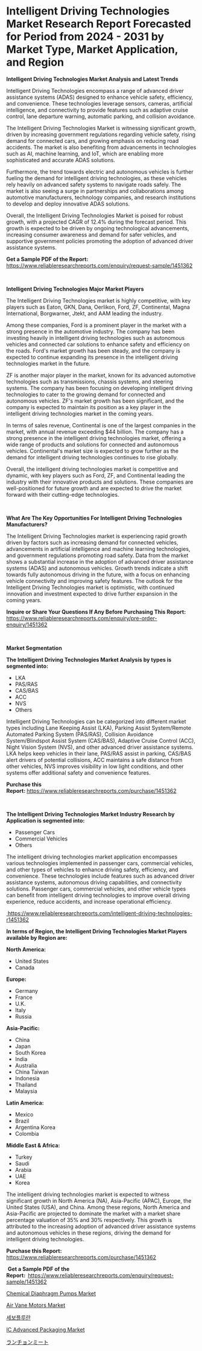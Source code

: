 <p><h1>Intelligent Driving Technologies Market Research Report Forecasted for Period from 2024 -  2031 by Market Type, Market Application, and Region</h1></p><p><strong>Intelligent Driving Technologies Market Analysis and Latest Trends</strong></p>
<p><p>Intelligent Driving Technologies encompass a range of advanced driver assistance systems (ADAS) designed to enhance vehicle safety, efficiency, and convenience. These technologies leverage sensors, cameras, artificial intelligence, and connectivity to provide features such as adaptive cruise control, lane departure warning, automatic parking, and collision avoidance.</p><p>The Intelligent Driving Technologies Market is witnessing significant growth, driven by increasing government regulations regarding vehicle safety, rising demand for connected cars, and growing emphasis on reducing road accidents. The market is also benefiting from advancements in technologies such as AI, machine learning, and IoT, which are enabling more sophisticated and accurate ADAS solutions.</p><p>Furthermore, the trend towards electric and autonomous vehicles is further fueling the demand for intelligent driving technologies, as these vehicles rely heavily on advanced safety systems to navigate roads safely. The market is also seeing a surge in partnerships and collaborations among automotive manufacturers, technology companies, and research institutions to develop and deploy innovative ADAS solutions.</p><p>Overall, the Intelligent Driving Technologies Market is poised for robust growth, with a projected CAGR of 12.4% during the forecast period. This growth is expected to be driven by ongoing technological advancements, increasing consumer awareness and demand for safer vehicles, and supportive government policies promoting the adoption of advanced driver assistance systems.</p></p>
<p><strong>Get a Sample PDF of the Report:&nbsp;</strong> <a href="https://www.reliableresearchreports.com/enquiry/request-sample/1451362">https://www.reliableresearchreports.com/enquiry/request-sample/1451362</a></p>
<p>&nbsp;</p>
<p><strong>Intelligent Driving Technologies Major Market Players</strong></p>
<p><p>The Intelligent Driving Technologies market is highly competitive, with key players such as Eaton, GKN, Dana, Oerlikon, Ford, ZF, Continental, Magna International, Borgwarner, Jtekt, and AAM leading the industry. </p><p>Among these companies, Ford is a prominent player in the market with a strong presence in the automotive industry. The company has been investing heavily in intelligent driving technologies such as autonomous vehicles and connected car solutions to enhance safety and efficiency on the roads. Ford's market growth has been steady, and the company is expected to continue expanding its presence in the intelligent driving technologies market in the future. </p><p>ZF is another major player in the market, known for its advanced automotive technologies such as transmissions, chassis systems, and steering systems. The company has been focusing on developing intelligent driving technologies to cater to the growing demand for connected and autonomous vehicles. ZF's market growth has been significant, and the company is expected to maintain its position as a key player in the intelligent driving technologies market in the coming years. </p><p>In terms of sales revenue, Continental is one of the largest companies in the market, with annual revenue exceeding $44 billion. The company has a strong presence in the intelligent driving technologies market, offering a wide range of products and solutions for connected and autonomous vehicles. Continental's market size is expected to grow further as the demand for intelligent driving technologies continues to rise globally.</p><p>Overall, the intelligent driving technologies market is competitive and dynamic, with key players such as Ford, ZF, and Continental leading the industry with their innovative products and solutions. These companies are well-positioned for future growth and are expected to drive the market forward with their cutting-edge technologies.</p></p>
<p>&nbsp;</p>
<p><strong>What Are The Key Opportunities For Intelligent Driving Technologies Manufacturers?</strong></p>
<p><p>The Intelligent Driving Technologies market is experiencing rapid growth driven by factors such as increasing demand for connected vehicles, advancements in artificial intelligence and machine learning technologies, and government regulations promoting road safety. Data from the market shows a substantial increase in the adoption of advanced driver assistance systems (ADAS) and autonomous vehicles. Growth trends indicate a shift towards fully autonomous driving in the future, with a focus on enhancing vehicle connectivity and improving safety features. The outlook for the Intelligent Driving Technologies market is optimistic, with continued innovation and investment expected to drive further expansion in the coming years.</p></p>
<p><strong>Inquire or Share Your Questions If Any Before Purchasing This Report:</strong> <a href="https://www.reliableresearchreports.com/enquiry/pre-order-enquiry/1451362">https://www.reliableresearchreports.com/enquiry/pre-order-enquiry/1451362</a></p>
<p>&nbsp;</p>
<p><strong>Market Segmentation</strong></p>
<p><strong>The Intelligent Driving Technologies Market Analysis by types is segmented into:</strong></p>
<p><ul><li>LKA</li><li>PAS/RAS</li><li>CAS/BAS</li><li>ACC</li><li>NVS</li><li>Others</li></ul></p>
<p><p>Intelligent Driving Technologies can be categorized into different market types including Lane Keeping Assist (LKA), Parking Assist System/Remote Automated Parking System (PAS/RAS), Collision Avoidance System/Blindspot Assist System (CAS/BAS), Adaptive Cruise Control (ACC), Night Vision System (NVS), and other advanced driver assistance systems. LKA helps keep vehicles in their lane, PAS/RAS assist in parking, CAS/BAS alert drivers of potential collisions, ACC maintains a safe distance from other vehicles, NVS improves visibility in low light conditions, and other systems offer additional safety and convenience features.</p></p>
<p><strong>Purchase this Report:&nbsp;</strong><a href="https://www.reliableresearchreports.com/purchase/1451362">https://www.reliableresearchreports.com/purchase/1451362</a></p>
<p>&nbsp;</p>
<p><strong>The Intelligent Driving Technologies Market Industry Research by Application is segmented into:</strong></p>
<p><ul><li>Passenger Cars</li><li>Commercial Vehicles</li><li>Others</li></ul></p>
<p><p>The intelligent driving technologies market application encompasses various technologies implemented in passenger cars, commercial vehicles, and other types of vehicles to enhance driving safety, efficiency, and convenience. These technologies include features such as advanced driver assistance systems, autonomous driving capabilities, and connectivity solutions. Passenger cars, commercial vehicles, and other vehicle types can benefit from intelligent driving technologies to improve overall driving experience, reduce accidents, and increase operational efficiency.</p></p>
<p><a href="https://www.reliableresearchreports.com/intelligent-driving-technologies-r1451362">&nbsp;https://www.reliableresearchreports.com/intelligent-driving-technologies-r1451362</a></p>
<p><strong>In terms of Region, the Intelligent Driving Technologies Market Players available by Region are:</strong></p>
<p>
    <p> <strong> North America: </strong>
        <ul>
            <li>United States</li>
            <li>Canada</li>
        </ul>
        </p> 
    <p> <strong> Europe: </strong>
        <ul>
            <li>Germany</li>
            <li>France</li>
            <li>U.K.</li>
            <li>Italy</li>
            <li>Russia</li>
        </ul>
        </p> 
    <p> <strong> Asia-Pacific: </strong>
        <ul>
            <li>China</li>
            <li>Japan</li>
            <li>South Korea</li>
            <li>India</li>
            <li>Australia</li>
            <li>China Taiwan</li>
            <li>Indonesia</li>
            <li>Thailand</li>
            <li>Malaysia</li>
        </ul>
        </p> 
    <p> <strong> Latin America: </strong>
        <ul>
            <li>Mexico</li>
            <li>Brazil</li>
            <li>Argentina Korea</li>
            <li>Colombia</li>
        </ul>
        </p> 
    <p> <strong> Middle East & Africa: </strong>
        <ul>
            <li>Turkey</li>
            <li>Saudi</li>
            <li>Arabia</li>
            <li>UAE</li>
            <li>Korea</li>
        </ul>
    </p>
    </p>
<p><p>The intelligent driving technologies market is expected to witness significant growth in North America (NA), Asia-Pacific (APAC), Europe, the United States (USA), and China. Among these regions, North America and Asia-Pacific are projected to dominate the market with a market share percentage valuation of 35% and 30% respectively. This growth is attributed to the increasing adoption of advanced driver assistance systems and autonomous vehicles in these regions, driving the demand for intelligent driving technologies.</p></p>
<p><strong>Purchase this Report: </strong><a href="https://www.reliableresearchreports.com/purchase/1451362">https://www.reliableresearchreports.com/purchase/1451362</a></p>
<p>&nbsp;<strong>Get a Sample PDF of the Report:&nbsp;&nbsp;</strong><a href="https://www.reliableresearchreports.com/enquiry/request-sample/1451362">https://www.reliableresearchreports.com/enquiry/request-sample/1451362</a></p>
<p><strong></strong></p>
<p><p><a href="https://www.linkedin.com/pulse/chemical-diaphragm-pumps-market-size-cagr-trends-2024-2030-tql3e?trackingId=sqxnjCvHKNGNWrEJTcoOTg%3D%3D">Chemical Diaphragm Pumps Market</a></p><p><a href="https://www.linkedin.com/pulse/air-vane-motors-market-size-trends-complete-industry-overview-hisqe?trackingId=uow9URdgruz0Zh8UJUlJfg%3D%3D">Air Vane Motors Market</a></p><p><a href="https://medium.com/@wardpollich2022/%EC%84%B8%EB%B3%B4%ED%94%8C%EB%A3%A8%EB%9E%80-%EC%8B%9C%EC%9E%A5-%EC%9C%A0%ED%98%95-%EC%9D%91%EC%9A%A9-%EB%B0%8F-%EC%A7%80%EB%A6%AC%EC%97%90-%EB%8C%80%ED%95%9C-%ED%8F%AC%EA%B4%84%EC%A0%81-%ED%8F%89%EA%B0%80-9360b48c74e8">세보플루란</a></p><p><a href="https://github.com/nicholepatriciadoylenwnrjr0/Market-Research-Report-List-2/blob/main/ic-advanced-packaging-market.md">IC Advanced Packaging Market</a></p><p><a href="https://medium.com/@alfaro.etbn_52903/%E3%83%A9%E3%83%B3%E3%83%81%E3%83%A7%E3%83%B3%E3%83%9F%E3%83%BC%E3%83%88%E5%B8%82%E5%A0%B4-%E7%AB%B6%E5%90%88%E5%88%86%E6%9E%90-%E5%B8%82%E5%A0%B4%E5%8B%95%E5%90%91-2031%E5%B9%B4%E3%81%BE%E3%81%A7%E3%81%AE%E4%BA%88%E6%B8%AC-a5249f3769ad">ランチョンミート</a></p></p>